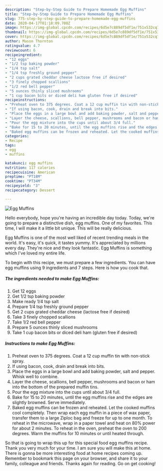 ```yaml
---
description: "Step-by-Step Guide to Prepare Homemade Egg Muffins"
title: "Step-by-Step Guide to Prepare Homemade Egg Muffins"
slug: 775-step-by-step-guide-to-prepare-homemade-egg-muffins
date: 2020-04-17T01:18:09.708Z
image: https://img-global.cpcdn.com/recipes/6d5e7c889df5df1e/751x532cq70/egg-muffins-recipe-main-photo.jpg
thumbnail: https://img-global.cpcdn.com/recipes/6d5e7c889df5df1e/751x532cq70/egg-muffins-recipe-main-photo.jpg
cover: https://img-global.cpcdn.com/recipes/6d5e7c889df5df1e/751x532cq70/egg-muffins-recipe-main-photo.jpg
author: Mason Thornton
ratingvalue: 4.7
reviewcount: 6
recipeingredient:
- "12 eggs"
- "1/2 tsp baking powder"
- "1/4 tsp salt"
- "1/4 tsp freshly ground pepper"
- "2 cups grated cheddar cheese lactose free if desired"
- "3 finely chopped scallions"
- "1/2 red bell pepper"
- "5 ounces thinly sliced mushrooms"
- "1 cup bacon bits or diced deli ham gluten free if desired"
recipeinstructions:
- "Preheat oven to 375 degrees. Coat a 12 cup muffin tin with non-stick spray."
- "If using bacon, cook, drain and break into bits."
- "Place the eggs in a large bowl and add baking powder, salt and pepper. Whisk well to combine."
- "Layer the cheese, scallions, bell pepper, mushrooms and bacon or ham into the bottom of the prepared muffin tins."
- "Pour the egg mixture into the cups until about 3/4 full."
- "Bake for 15 to 20 minutes, until the egg muffins rise and the edges are slightly browned. Serve immediately."
- "Baked egg muffins can be frozen and reheated. Let the cooked muffins cool completely. Then wrap each egg muffin in a piece of wax paper, transfer them to a large Ziploc bag and freeze for up to one month. To reheat in the microwave, wrap in a paper towel and heat on 80% power for about 2 minutes. To reheat in the oven, preheat the oven to 200 degrees. Warm the muffins for 10 minutes or until heated through."
categories:
- Recipe
tags:
- egg
- muffins

katakunci: egg muffins 
nutrition: 117 calories
recipecuisine: American
preptime: "PT18M"
cooktime: "PT34M"
recipeyield: "3"
recipecategory: Dessert

---
```



![Egg Muffins](https://img-global.cpcdn.com/recipes/6d5e7c889df5df1e/751x532cq70/egg-muffins-recipe-main-photo.jpg)

Hello everybody, hope you're having an incredible day today. Today, we're going to prepare a distinctive dish, egg muffins. One of my favorites. This time, I will make it a little bit unique. This will be really delicious.



Egg Muffins is one of the most well liked of recent trending meals in the world. It's easy, it's quick, it tastes yummy. It's appreciated by millions every day. They're nice and they look fantastic. Egg Muffins is something which I've loved my entire life.


To begin with this recipe, we must prepare a few ingredients. You can have egg muffins using 9 ingredients and 7 steps. Here is how you cook that.

<!--inarticleads1-->

##### The ingredients needed to make Egg Muffins:

1. Get 12 eggs
1. Get 1/2 tsp baking powder
1. Make ready 1/4 tsp salt
1. Prepare 1/4 tsp freshly ground pepper
1. Get 2 cups grated cheddar cheese (lactose free if desired)
1. Take 3 finely chopped scallions
1. Take 1/2 red bell pepper
1. Prepare 5 ounces thinly sliced mushrooms
1. Take 1 cup bacon bits or diced deli ham (gluten free if desired)




<!--inarticleads2-->

##### Instructions to make Egg Muffins:

1. Preheat oven to 375 degrees. Coat a 12 cup muffin tin with non-stick spray.
1. If using bacon, cook, drain and break into bits.
1. Place the eggs in a large bowl and add baking powder, salt and pepper. Whisk well to combine.
1. Layer the cheese, scallions, bell pepper, mushrooms and bacon or ham into the bottom of the prepared muffin tins.
1. Pour the egg mixture into the cups until about 3/4 full.
1. Bake for 15 to 20 minutes, until the egg muffins rise and the edges are slightly browned. Serve immediately.
1. Baked egg muffins can be frozen and reheated. Let the cooked muffins cool completely. Then wrap each egg muffin in a piece of wax paper, transfer them to a large Ziploc bag and freeze for up to one month. To reheat in the microwave, wrap in a paper towel and heat on 80% power for about 2 minutes. To reheat in the oven, preheat the oven to 200 degrees. Warm the muffins for 10 minutes or until heated through.




So that is going to wrap this up for this special food egg muffins recipe. Thank you very much for your time. I am sure you will make this at home. There is gonna be more interesting food at home recipes coming up. Remember to bookmark this page on your browser, and share it to your family, colleague and friends. Thanks again for reading. Go on get cooking!
